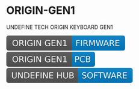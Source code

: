 # ORIGIN-GEN1
 UNDEFINE TECH ORIGIN KEYBOARD GEN1

[![ORIGIN GEN1 FIRMWARE](./README.assets/FirmwareLabel.svg)](https://github.com/Challenger-0/ORIGIN-GEN1-KeyboardFirmware) 
[![ORIGIN GEN1 FIRMWARE](./README.assets/PCBLabel.svg)](https://github.com/Challenger-0/ORIGIN-GEN1-PCB)
[![ORIGIN GEN1 FIRMWARE](./README.assets/SoftwareLabel.svg)](https://github.com/Challenger-0/ORIGIN-GEN1-KeyboardFirmware)

